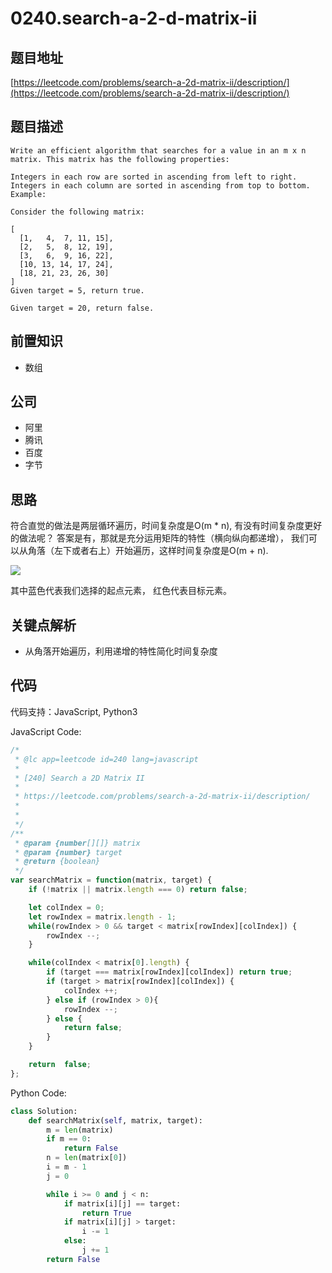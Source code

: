 # 0240.search-a-2-d-matrix-ii

## 题目地址

[https://leetcode.com/problems/search-a-2d-matrix-ii/description/](https://leetcode.com/problems/search-a-2d-matrix-ii/description/)

## 题目描述

```text
Write an efficient algorithm that searches for a value in an m x n matrix. This matrix has the following properties:

Integers in each row are sorted in ascending from left to right.
Integers in each column are sorted in ascending from top to bottom.
Example:

Consider the following matrix:

[
  [1,   4,  7, 11, 15],
  [2,   5,  8, 12, 19],
  [3,   6,  9, 16, 22],
  [10, 13, 14, 17, 24],
  [18, 21, 23, 26, 30]
]
Given target = 5, return true.

Given target = 20, return false.
```

## 前置知识

* 数组

## 公司

* 阿里
* 腾讯
* 百度
* 字节

## 思路

符合直觉的做法是两层循环遍历，时间复杂度是O\(m \* n\), 有没有时间复杂度更好的做法呢？ 答案是有，那就是充分运用矩阵的特性（横向纵向都递增）， 我们可以从角落（左下或者右上）开始遍历，这样时间复杂度是O\(m + n\).

![](https://tva1.sinaimg.cn/large/007S8ZIlly1ghlub9dbyij30ft0b43zd.jpg)

其中蓝色代表我们选择的起点元素， 红色代表目标元素。

## 关键点解析

* 从角落开始遍历，利用递增的特性简化时间复杂度

## 代码

代码支持：JavaScript, Python3

JavaScript Code:

```javascript
/*
 * @lc app=leetcode id=240 lang=javascript
 *
 * [240] Search a 2D Matrix II
 *
 * https://leetcode.com/problems/search-a-2d-matrix-ii/description/
 *
 * 
 */
/**
 * @param {number[][]} matrix
 * @param {number} target
 * @return {boolean}
 */
var searchMatrix = function(matrix, target) {
    if (!matrix || matrix.length === 0) return false;

    let colIndex = 0;
    let rowIndex = matrix.length - 1;
    while(rowIndex > 0 && target < matrix[rowIndex][colIndex]) {
        rowIndex --;
    }

    while(colIndex < matrix[0].length) {
        if (target === matrix[rowIndex][colIndex]) return true;
        if (target > matrix[rowIndex][colIndex]) {
            colIndex ++;
        } else if (rowIndex > 0){
            rowIndex --;
        } else {
            return false;
        }
    }

    return  false;
};
```

Python Code:

```python
class Solution:
    def searchMatrix(self, matrix, target):
        m = len(matrix)
        if m == 0:
            return False
        n = len(matrix[0])
        i = m - 1
        j = 0

        while i >= 0 and j < n:
            if matrix[i][j] == target:
                return True
            if matrix[i][j] > target:
                i -= 1
            else:
                j += 1
        return False
```


